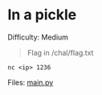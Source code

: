 # In a pickle
Difficulty: Medium

> Flag in /chal/flag.txt  
>
`nc <ip> 1236`

Files: [main.py](main.py)  
